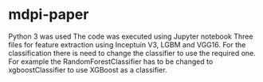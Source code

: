 # mdpi-paper
Python 3 was used
The code was executed using Jupyter notebook
Three files for feature extraction using Inceptuin V3, LGBM and VGG16. For the classification there is need to change the classifier to use the required one.
For example the RandomForestClassifier has to be changed to xgboostClassifier to use XGBoost as a classifier.
